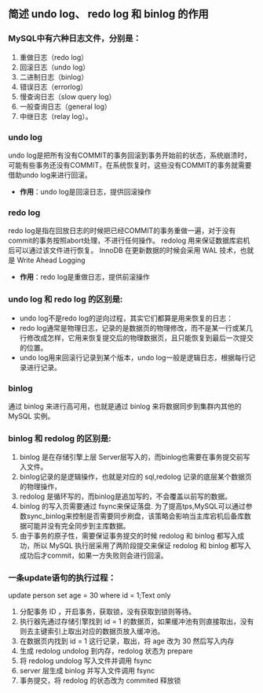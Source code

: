 ## 简述 undo log、 redo log 和 binlog 的作用

### MySQL中有六种日志文件，分别是：

1. 重做日志（redo log）
2. 回滚日志（undo log）
3. 二进制日志（binlog）
4. 错误日志（errorlog）
5. 慢查询日志（slow query log）
6. 一般查询日志（general log）
7. 中继日志（relay log）。

### undo log
undo log是把所有没有COMMIT的事务回滚到事务开始前的状态，系统崩溃时，可能有些事务还没有COMMIT，在系统恢复时，这些没有COMMIT的事务就需要借助undo log来进行回滚。
- **作用**：undo log是回滚日志，提供回滚操作

### redo log
redo log是指在回放日志的时候把已经COMMIT的事务重做一遍，对于没有commit的事务按照abort处理，不进行任何操作。
redolog 用来保证数据库宕机后可以通过该文件进行恢复。
 InnoDB 在更新数据的时候会采用 WAL 技术，也就是 Write Ahead Logging
 - **作用**：redo log是重做日志，提供前滚操作

###  undo log 和 redo log  的区别是:
- undo log不是redo log的逆向过程，其实它们都算是用来恢复的日志：
- redo log通常是物理日志，记录的是数据页的物理修改，而不是某一行或某几行修改成怎样，它用来恢复提交后的物理数据页，且只能恢复到最后一次提交的位置。
- undo log用来回滚行记录到某个版本，undo log一般是逻辑日志，根据每行记录进行记录。


### binlog
通过 binlog 来进行高可用，也就是通过 binlog 来将数据同步到集群内其他的 MySQL 实例。


### binlog 和 redolog 的区别是:
1. binlog 是在存储引擎上层 Server层写入的，而binlog也需要在事务提交前写入文件。
2. binlog记录的是逻辑操作，也就是对应的 sql,redolog 记录的底层某个数据页的物理操作，
3. redolog 是循环写的，而binlog是追加写的，不会覆盖以前写的数据。
4. binlog 的写入页需要通过 fsync来保证落盘.
为了提高tps,MySQL可以通过参数sync_binlog来控制是否需要同步刷盘，该策略会影响当主库宕机后备库数据可能并没有完全同步到主库数据。
5. 由于事务的原子性，需要保证事务提交的时候 redolog 和 binlog 都写入成功，所以 MySQL 执行层采用了两阶段提交来保证 redolog 和 binlog 都写入成功后才commit，如果一方失败则会进行回滚。

### 一条update语句的执行过程：
update person set age = 30 where id = 1;Text only
1. 分配事务 ID ，开启事务，获取锁，没有获取到锁则等待。
2. 执行器先通过存储引擎找到 id = 1 的数据页，如果缓冲池有则直接取出，没有则去主键索引上取出对应的数据页放入缓冲池。
3. 在数据页内找到 id = 1 这行记录，取出，将 age 改为 30 然后写入内存
4. 生成 redolog undolog 到内存，redolog 状态为 prepare
5. 将 redolog undolog 写入文件并调用 fsync
6. server 层生成 binlog 并写入文件调用 fsync
7. 事务提交，将 redolog 的状态改为 commited 释放锁


